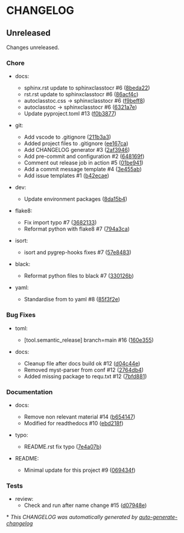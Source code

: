# CHANGELOG

## Unreleased

Changes unreleased.

### Chore

- docs:
  - sphinx.rst update to sphinxclasstocr #6 ([8beda22](https://github.com/imAsparky/sphinxclasstocr/commit/8beda225c586733c7f451a943ed48dbdae19f07b))
  - rst.rst update to sphinxclasstocr #6 ([86acf4c](https://github.com/imAsparky/sphinxclasstocr/commit/86acf4c0cd382009eb491547b30f61fe7462e11f))
  - autoclasstoc.css -> sphinxclasstocr #6 ([f9beff8](https://github.com/imAsparky/sphinxclasstocr/commit/f9beff83f87b19386dcd9bddf7ad204c88ff429f))
  - autoclasstoc -> sphinxclasstocr #6 ([6321a7e](https://github.com/imAsparky/sphinxclasstocr/commit/6321a7eac7fe679c5765c67a15548d0092b0de0c))
  - Update pyproject.toml #13 ([f0b3877](https://github.com/imAsparky/sphinxclasstocr/commit/f0b387719ba0c1a04958ad236de9f1061f8d2113))

- git:
  - Add vscode to .gitignore ([211b3a3](https://github.com/imAsparky/sphinxclasstocr/commit/211b3a384c5d621d47f87fabb31a67bb2ab6b883))
  - Added project files to .gitignore ([ee167ca](https://github.com/imAsparky/sphinxclasstocr/commit/ee167ca1d1f206518b409eb8700c7c1c6c9907eb))
  - Add CHANGELOG generator #3 ([2af3946](https://github.com/imAsparky/sphinxclasstocr/commit/2af394628f53361eb7fae168b5956487c6572847))
  - Add pre-commit and configuration #2 ([648169f](https://github.com/imAsparky/sphinxclasstocr/commit/648169f5c8065d7a790b670e308e7280ed82848e))
  - Comment out release job in action #5 ([01be941](https://github.com/imAsparky/sphinxclasstocr/commit/01be941fb00f6b072936db59d744bd0143a19bee))
  - Add a commit message template #4 ([3e455ab](https://github.com/imAsparky/sphinxclasstocr/commit/3e455ab05c5289550adca9a260c84342ea81d62e))
  - Add issue templates #1 ([b42ecae](https://github.com/imAsparky/sphinxclasstocr/commit/b42ecae40dfc6f363281934f467698f7a0f7dbf3))

- dev:
  - Update environment packages ([8da15b4](https://github.com/imAsparky/sphinxclasstocr/commit/8da15b4731cee302388898f21c8cb13adf353f90))

- flake8:
  - Fix import typo #7 ([3682133](https://github.com/imAsparky/sphinxclasstocr/commit/3682133c0f3293944d9be13372bafe9e4d936bed))
  - Reformat python with flake8 #7 ([794a3ca](https://github.com/imAsparky/sphinxclasstocr/commit/794a3cade1c8efe9805f2a7af114c24afa48564b))

- isort:
  - isort and pygrep-hooks fixes #7 ([57e8483](https://github.com/imAsparky/sphinxclasstocr/commit/57e8483be3772dfc7b57513ba6b158fb5c12681c))

- black:
  - Reformat python files to black #7 ([330126b](https://github.com/imAsparky/sphinxclasstocr/commit/330126b02f99dd01375326fb2cfb755d5bb6e4fc))

- yaml:
  - Standardise from to yaml #8 ([85f3f2e](https://github.com/imAsparky/sphinxclasstocr/commit/85f3f2e6ec927f19e5ec1e96a97a517a94919b5c))

### Bug Fixes

- toml:
  - [tool.semantic_release] branch=main  #16 ([160e355](https://github.com/imAsparky/sphinxclasstocr/commit/160e355be66777f5741845f2a096cd62375a546b))

- docs:
  - Cleanup file after docs build ok #12 ([d04c44e](https://github.com/imAsparky/sphinxclasstocr/commit/d04c44e5ed2ff23ec1af33b3e129552cd52b2216))
  - Removed myst-parser from conf  #12 ([2764db4](https://github.com/imAsparky/sphinxclasstocr/commit/2764db4c2c6b7766ec9c7c3a869183526d81328e))
  - Added missing package to requ.txt #12 ([7bfd881](https://github.com/imAsparky/sphinxclasstocr/commit/7bfd881d65a5d439755d5bf9bedf7e35b36e57da))

### Documentation

- docs:
  - Remove non relevant material #14 ([b654147](https://github.com/imAsparky/sphinxclasstocr/commit/b654147e368e6e76be7c6cdfe9c2b7d404735680))
  - Modified for readthedocs #10 ([ebd218f](https://github.com/imAsparky/sphinxclasstocr/commit/ebd218fc7ba1cc3fc4f9449adc120ad4ac48aca6))

- typo:
  - README.rst fix typo ([7e4a07b](https://github.com/imAsparky/sphinxclasstocr/commit/7e4a07b46f3fe37362623a5eb42165ff5be9a9d1))

- README:
  - Minimal update for this project #9 ([069434f](https://github.com/imAsparky/sphinxclasstocr/commit/069434f3012051cf3c712e44363c705b2b864078))

### Tests

- review:
  - Check and run after name change #15 ([d07948e](https://github.com/imAsparky/sphinxclasstocr/commit/d07948e1d28065f06b15db6bbd6283139b5513c3))

\* *This CHANGELOG was automatically generated by [auto-generate-changelog](https://github.com/BobAnkh/auto-generate-changelog)*
